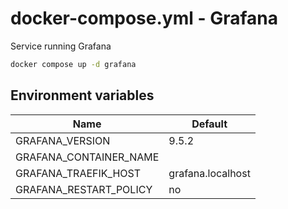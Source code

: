 # docker-compose.yml - Grafana

Service running Grafana

```bash
docker compose up -d grafana
```

## Environment variables

| **Name**               | **Default**       |
| ---------------------- | ----------------- |
| GRAFANA_VERSION        | 9.5.2             |
| GRAFANA_CONTAINER_NAME |                   |
| GRAFANA_TRAEFIK_HOST   | grafana.localhost |
| GRAFANA_RESTART_POLICY | no                |
